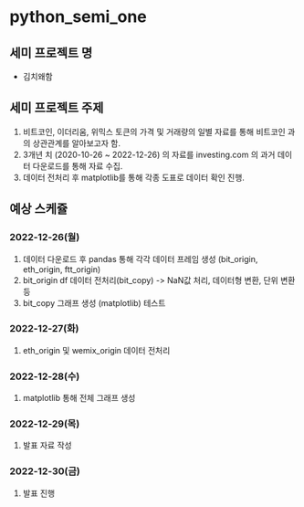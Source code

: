 # python_semi_one
## 세미 프로젝트 명
- 김치왜함
## 세미 프로젝트 주제
1. 비트코인, 이더리움, 위믹스 토큰의 가격 및 거래량의 일별 자료를 통해 비트코인 과의 상관관계를 알아보고자 함.
2. 3개년 치 (2020-10-26 ~ 2022-12-26) 의 자료를 investing.com 의 과거 데이터 다운로드를 통해 자료 수집.
3. 데이터 전처리 후 matplotlib를 통해 각종 도표로 데이터 확인 진행.

## 예상 스케쥴
### 2022-12-26(월)
1. 데이터 다운로드 후 pandas 통해 각각 데이터 프레임 생성 (bit_origin, eth_origin, ftt_origin)
2. bit_origin df 데이터 전처리(bit_copy) -> NaN값 처리, 데이터형 변환, 단위 변환 등
3. bit_copy 그래프 생성 (matplotlib) 테스트

### 2022-12-27(화)
1. eth_origin 및 wemix_origin 데이터 전처리

### 2022-12-28(수)
1. matplotlib 통해 전체 그래프 생성

### 2022-12-29(목)
1. 발표 자료 작성

### 2022-12-30(금)
1. 발표 진행
